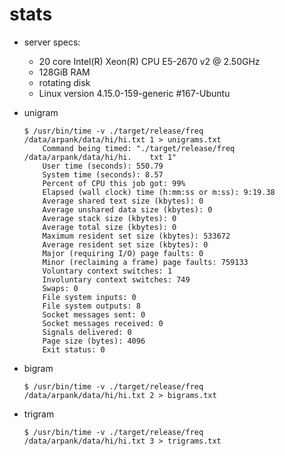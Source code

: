 # stats

- server specs:
  - 20 core Intel(R) Xeon(R) CPU E5-2670 v2 @ 2.50GHz
  - 128GiB RAM
  - rotating disk
  - Linux version 4.15.0-159-generic #167-Ubuntu

- unigram

  ```console
  $ /usr/bin/time -v ./target/release/freq /data/arpank/data/hi/hi.txt 1 > unigrams.txt
      Command being timed: "./target/release/freq /data/arpank/data/hi/hi.    txt 1"
      User time (seconds): 550.79
      System time (seconds): 8.57
      Percent of CPU this job got: 99%
      Elapsed (wall clock) time (h:mm:ss or m:ss): 9:19.38
      Average shared text size (kbytes): 0
      Average unshared data size (kbytes): 0
      Average stack size (kbytes): 0
      Average total size (kbytes): 0
      Maximum resident set size (kbytes): 533672
      Average resident set size (kbytes): 0
      Major (requiring I/O) page faults: 0
      Minor (reclaiming a frame) page faults: 759133
      Voluntary context switches: 1
      Involuntary context switches: 749
      Swaps: 0
      File system inputs: 0
      File system outputs: 8
      Socket messages sent: 0
      Socket messages received: 0
      Signals delivered: 0
      Page size (bytes): 4096
      Exit status: 0
  ```

- bigram

  ```console
  $ /usr/bin/time -v ./target/release/freq /data/arpank/data/hi/hi.txt 2 > bigrams.txt
  ```

- trigram

  ```console
  $ /usr/bin/time -v ./target/release/freq /data/arpank/data/hi/hi.txt 3 > trigrams.txt
  ```
